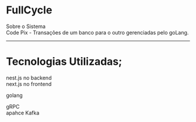 # FullCycle
   Sobre o Sistema<br>
   Code Pix - Transações de um banco para o outro gerenciadas pelo goLang.
<hr>
   
   # Tecnologias Utilizadas;
   
   nest.js no backend <br>
   next.js no frontend

   golang

   gRPC <br>
   apahce Kafka
